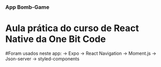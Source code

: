 ### App Bomb-Game

# Aula prática do curso de React Native da One Bit Code

#Foram usados neste app:
-> Expo
-> React Navigation
-> Moment.js
-> Json-server
-> styled-components
